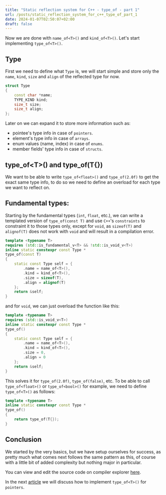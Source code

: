 ```yaml
---
title: "Static reflection system for C++ - type_of - part 1"
url: /posts/static_reflection_system_for_c++_type_of_part_1
date: 2024-01-07T02:50:07+02:00
draft: false
---
```


Now we are done with `name_of<T>()` and `kind_of<T>()`. Let's start implementing `type_of<T>()`.

## Type

First we need to define what `Type` is, we will start simple and store only the `name`, `kind`, `size` and `align` of the reflected type for now.

```C++
struct Type
{
    const char *name;
    TYPE_KIND kind;
    size_t size;
    size_t align;
};
```

Later on we can expand it to store more information such as:
* pointee's type info in case of `pointers`.
* element's type info in case of `arrays`.
* enum values (name, index) in case of `enums`.
* member fields' type info in case of `structs`.

## type_of\<T>() and type_of(T{})

We want to be able to write `type_of<float>()` and `type_of(2.0f)` to get the exact same type info, to do so we need to define an overload for each type we want to reflect on.

## Fundamental types:

Starting by the fundamental types (`int`, `float`, etc.), we can write a templated version of `type_of(const T)` and use `C++`'s `constraints` to constraint it to those types only, except for `void`, as `sizeof(T)` and `alignof(T)` does not work with `void` and will result in a compilation error.

```C++
template <typename T>
requires (std::is_fundamental_v<T> && !std::is_void_v<T>)
inline static constexpr const Type *
type_of(const T)
{
    static const Type self = {
        .name = name_of<T>(),
        .kind = kind_of<T>(),
        .size = sizeof(T),
        .align = alignof(T)
    };
    return &self;
}
```

and for `void`, we can just overload the function like this:

```C++
template <typename T>
requires (std::is_void_v<T>)
inline static constexpr const Type *
type_of()
{
    static const Type self = {
        .name = name_of<T>(),
        .kind = kind_of<T>(),
        .size = 0,
        .align = 0
    };
    return &self;
}
```

This solves it for `type_of(2.0f)`, `type_of(false)`, etc. To be able to call `type_of<float>()` or `type_of<bool>()` for example, we need to define `type_of<T>()` as follows:

```C++
template <typename T>
inline static constexpr const Type *
type_of()
{
    return type_of(T{});
}
```

## Conclusion

We started by the very basics, but we have setup ourselves for success, as pretty much what comes next follows the same pattern as this, of course with a little bit of added complexity but nothing major in particular.

You can view and edit the source code on compiler explorer [here](https://godbolt.org/z/dT9bdEW6T).

In the next [article](https://M-Fatah.github.io/posts/static_reflection_system_for_C++_type_of_part_2) we will discuss how to implement `type_of<T>()` for `pointers`.